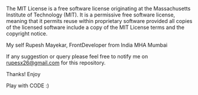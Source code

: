 The MIT License is a free software license originating at the Massachusetts Institute of Technology (MIT). It is a permissive free software license, meaning that it permits reuse within proprietary software provided all copies of the licensed software include a copy of the MIT License terms and the copyright notice.

My self Rupesh Mayekar, FrontDeveloper from India MHA Mumbai

If any suggestion or query please feel free to notify me on rupesx26@gmail.com for this repository.

Thanks! Enjoy

Play with CODE :)
